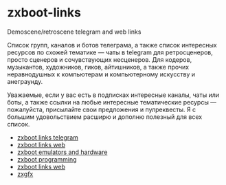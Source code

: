 # zxboot-links

Demoscene/retroscene telegram and web links

Список групп, каналов и ботов телеграма, а также список интересных ресурсов по схожей тематике — чаты в telegram для ретросценеров, просто сценеров и сочувствующих несценеров. Для кодеров, музыкантов, художников, гиков, айтишников, а также прочих неравнодушных к компьютерам и компьютерному искусству и анеграунду.

Уважаемые, если у вас есть в подписках интересные каналы, чаты или боты, а также ссылки на любые интересные тематические ресурсы — пожалуйста, присылайте свои предложения и пулреквесты. Я с большим удовольствием расширю и дополню полезный для всех список.

* [zxboot links telegram](https://github.com/nodeus/zxboot-links/blob/master/telegram/_index.md)
* [zxboot links web](https://github.com/nodeus/zxboot-links/blob/master/web/_index.md)
* [zxboot emulators and hardware](https://github.com/nodeus/zxboot-links/blob/master/hard/_index.md)
* [zxboot programming](https://github.com/nodeus/zxboot-links/blob/master/programming/_index.md)
* [zxboot links web](https://github.com/nodeus/zxboot-links/blob/master/web/_index.md)
* [zxgfx](https://github.com/nodeus/zxboot-links/blob/master/zxgfx/_index.md)

